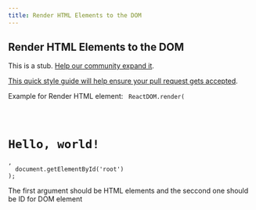 ```yaml
---
title: Render HTML Elements to the DOM
---
```

## Render HTML Elements to the DOM

This is a stub. <a href='https://github.com/freecodecamp/guides/tree/master/src/pages/certifications/front-end-libraries/react/render-html-elements-to-the-dom/index.md' target='_blank' rel='nofollow'>Help our community expand it</a>.

<a href='https://github.com/freecodecamp/guides/blob/master/README.md' target='_blank' rel='nofollow'>This quick style guide will help ensure your pull request gets accepted</a>.

<!-- The article goes here, in GitHub-flavored Markdown. Feel free to add YouTube videos, images, and CodePen/JSBin embeds  -->
Example for Render HTML element:
<code>
ReactDOM.render(
  <h1>Hello, world!</h1>,
  document.getElementById('root')
);
</code>
<p>The first argument should be HTML elements and the seccond one should be ID for DOM element</p>
